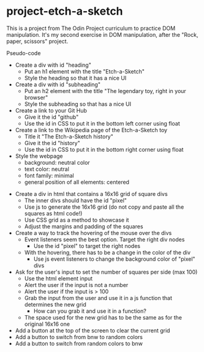 # project-etch-a-sketch

This is a project from The Odin Project curriculum to practice DOM manipulation.
It's my second exercise in DOM manipulation, after the "Rock, paper, scissors" project.

Pseudo-code
<!-- ( - = to do / + = done ) -->
+ Create a div with id "heading"
    + Put an h1 element with the title "Etch-a-Sketch"
    + Style the heading so that it has a nice UI
+ Create a div with id "subheading"
    + Put an h2 element with the title "The legendary toy, right in your browser"
    + Style the subheading so that has a nice UI
+ Create a link to your Git Hub
    + Give it the id "github"
    + Use the id in CSS to put it in the bottom left corner using float
+ Create a link to the Wikipedia page of the Etch-a-Sketch toy
    + Title it "The Etch-a-Sketch history"
    + Give it the id "history"
    + Use the id in CSS to put it in the bottom right corner using float
+ Style the webpage
    + background: neutral color
    + text color: neutral
    + font family: minimal
    + general position of all elements: centered
- Create a div in html that contains a 16x16 grid of square divs
    - The inner divs should have the id "pixel"
    - Use js to generate the 16x16 grid (do not copy and paste all the squares as html code!)
    - Use CSS grid as a method to showcase it 
    - Adjust the margins and padding of the squares
- Create a way to track the hovering of the mouse over the divs
    - Event listeners seem the best option. Target the right div nodes
        - Use the id "pixel" to target the right nodes
    - With the hovering, there has to be a change in the color of the div
        - Use js event listeners to change the background color of "pixel" divs
- Ask for the user's input to set the number of squares per side (max 100)
    - Use the html element input
    - Alert the user if the input is not a number
    - Alert the user if the input is > 100
    - Grab the input from the user and use it in a js function that determines the new grid
        - How can you grab it and use it in a function?
    - The space used for the new grid has to be the same as for the original 16x16 one
- Add a button at the top of the screen to clear the current grid
- Add a button to switch from bnw to random colors
- Add a button to switch from random colors to bnw
